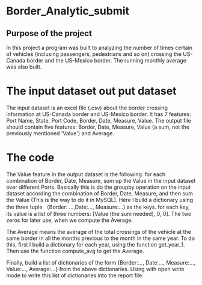 # Border_Analytic_submit

## Purpose of the project

In this project a program was built to analyzing the number of times certain of vehicles (inclusing passengers, pedestrians and so on) crossing the US-Canada border and the US-Mexico border. The running monthly average was also built. 

# The input dataset out put dataset

The input dataset is an excel file (.csv) about the border crossing information at US-Canada border and US-Mexico border. It has 7 features: Port Name, State, Port Code, Border, Date, Measure, Value. The output file should contain five features: Border, Date, Measure, Value (a sum, not the previously mentioned 'Value') and Average. 

# The code

The Value feature in the output dataset is the following: for each combination of Border, Date, Measure, sum up the Value in the input dataset over different Ports. Basically this is do the groupby operation on the input dataset according the combination of Border, Date, Measure, and then sum the Value (This is the way to do it in MySQL). Here I build a dictionary using the three tuple （Border: ...,Date:..., Measure:...) as the keys. for each key, its value is a list of three numbers: [Value (the sum needed), 0, 0]. The two zeros for later use, when we compute the Average.

The Average means the average of the total crossings of the vehicle at the same border in all the months previous to the month in the same year. To do this, first I build a dictionary for each year, using the function get_year_1. Then use the function compute_avg to get the Average. 

Finally, build a list of dictionaries of the form {Border:..., Date:..., Measure:..., Value:..., Average:...} from the above dictionaries. Using with open write mode to write this list of dictionaries into the report file.

